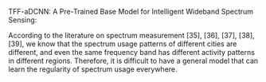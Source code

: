 TFF-aDCNN: A Pre-Trained Base Model for Intelligent Wideband Spectrum Sensing:

According to the literature on spectrum measurement [35],
[36], [37], [38], [39], we know that the spectrum usage patterns
of different cities are different, and even the same frequency band
has different activity patterns in different regions. Therefore, it
is difficult to have a general model that can learn the regularity
of spectrum usage everywhere.
